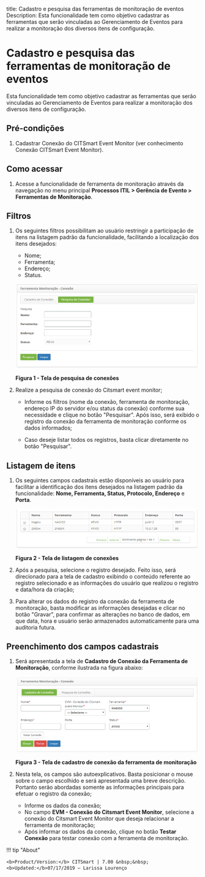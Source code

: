 title: Cadastro e pesquisa das ferramentas de monitoração de eventos
Description: Esta funcionalidade tem como objetivo cadastrar as ferramentas que serão vinculadas ao Gerenciamento de Eventos para 
realizar a monitoração dos diversos itens de configuração.
# Cadastro e pesquisa das ferramentas de monitoração de eventos

Esta funcionalidade tem como objetivo cadastrar as ferramentas que serão vinculadas ao Gerenciamento de Eventos para realizar a 
monitoração dos diversos itens de configuração.

Pré-condições
---------------

1. Cadastrar Conexão do CITSmart Event Monitor (ver conhecimento Conexão CITSmart Event Monitor).

Como acessar
---------------

1. Acesse a funcionalidade de ferramenta de monitoração através da navegação no menu principal 
**Processos ITIL > Gerência de Evento > Ferramentas de Monitoração**.

Filtros
---------

1. Os seguintes filtros possibilitam ao usuário restringir a participação de itens na listagem padrão da funcionalidade, 
facilitando a localização dos itens desejados:

    -  Nome;
    - Ferramenta;
    - Endereço;
    - Status.
    
    ![Pesquisa](images/moni-ferr.img1.png)
    
    **Figura 1 - Tela de pesquisa de conexões**
    
2. Realize a pesquisa de conexão do Citsmart event monitor;

    - Informe os filtros (nome da conexão, ferramenta de monitoração, endereço IP do servidor e/ou status da conexão) conforme 
    sua necessidade e clique no botão "Pesquisar". Após isso, será exibido o registro da conexão da ferramenta de monitoração 
    conforme os dados informados;
    
    - Caso deseje listar todos os registros, basta clicar diretamente no botão "Pesquisar".
    
Listagem de itens
-------------------

1. Os seguintes campos cadastrais estão disponíveis ao usuário para facilitar a identificação dos itens desejados na listagem
padrão da funcionalidade: **Nome, Ferramenta, Status, Protocolo, Endereço** e **Porta**.

    ![Listagem](images/moni-ferr.img2.png)
    
    **Figura 2 - Tela de listagem de conexões**
    
2. Após a pesquisa, selecione o registro desejado. Feito isso, será direcionado para a tela de cadastro exibindo o conteúdo
referente ao registro selecionado e as informações do usuário que realizou o registro e data/hora da criação;

3. Para alterar os dados do registro da conexão da ferramenta de monitoração, basta modificar as informações desejadas e clicar
no botão "Gravar", para confirmar as alterações no banco de dados, em que data, hora e usuário serão armazenados automaticamente 
para uma auditoria futura.

Preenchimento dos campos cadastrais
------------------------------------

1. Será apresentada a tela de **Cadastro de Conexão da Ferramenta de Monitoração**, conforme ilustrada na figura abaixo:

    ![Cadastro](images/moni-ferr.img3.png)
    
    **Figura 3 - Tela de cadastro de conexão da ferramenta de monitoração**
    
2. Nesta tela, os campos são autoexplicativos. Basta posicionar o mouse sobre o campo escolhido e será apresentada uma breve
descrição. Portanto serão abordadas somente as informações principais para efetuar o registro da conexão;

    - Informe os dados da conexão;
    - No campo **EVM - Conexão do Citsmart Event Monitor**, selecione a conexão do Citsmart Event Monitor que deseja relacionar 
    a ferramenta de monitoração;
    - Após informar os dados da conexão, clique no botão **Testar Conexão** para testar conexão com a ferramenta de monitoração.
    
!!! tip "About"

    <b>Product/Version:</b> CITSmart | 7.00 &nbsp;&nbsp;
    <b>Updated:</b>07/17/2019 – Larissa Lourenço
